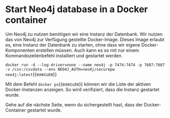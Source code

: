 # Start Neo4j database in a Docker container

Um Neo4j zu nutzen benötigen wir eine Instanz der Datenbank.
Wir nutzen das von Neo4j zur Verfügung gestellte Docker-Image.
Dieses Image erlaubt es, eine Instanz der Datenbank zu starten, ohne dass wir eigene Docker-Komponenten erstellen müssen.
Auch kann es so mit nur einem Kommandozeilenbefehl installiert und gestartet werden.

`docker run -d --log-driver=none --name neo4j -p 7474:7474 -p 7687:7687 -v /csv:/csvdata --env NEO4J_AUTH=neo4j/securepw neo4j:latest`{{execute}}

Mit dem Befehl `docker ps`{{execute}} können wir die Liste der aktiven Docker-Instanzen anzeigen.
So wird verifiziert, dass die Instanz gestartet wurde.

Gehe auf die nächste Seite, wenn du sichergestellt hast, dass der Docker-Container gestartet wurde.